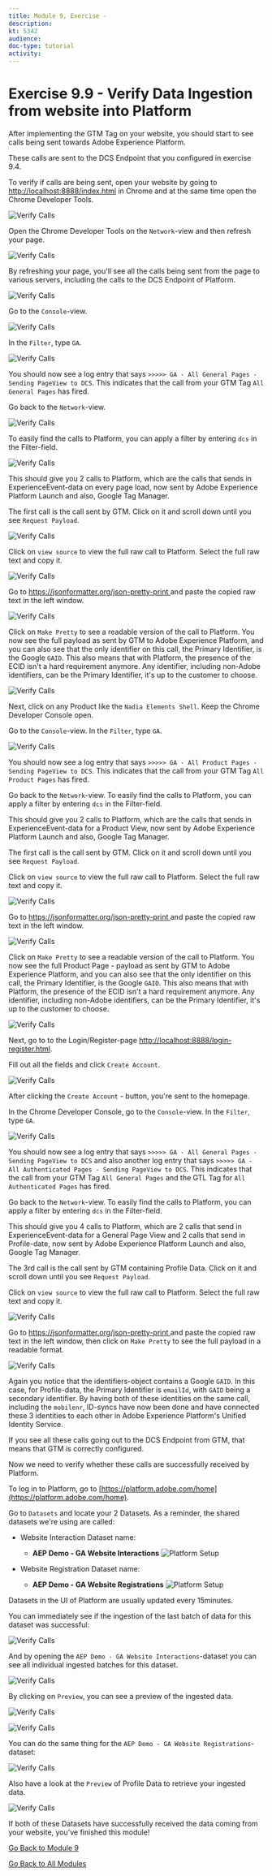 ```yaml
---
title: Module 9, Exercise - 
description: 
kt: 5342
audience: 
doc-type: tutorial
activity: 
---
```


# Exercise 9.9 - Verify Data Ingestion from website into Platform

After implementing the GTM Tag on your website, you should start to see calls being sent towards Adobe Experience Platform.

These calls are sent to the DCS Endpoint that you configured in exercise 9.4.

To verify if calls are being sent, open your website by going to [http://localhost:8888/index.html](http://localhost:8888/index.html) in Chrome and at the same time open the Chrome Developer Tools.

![Verify Calls](./images/devtools.png)

Open the Chrome Developer Tools on the ``Network``-view and then refresh your page.

![Verify Calls](./images/sitedevtools.png)

By refreshing your page, you'll see all the calls being sent from the page to various servers, including the calls to the DCS Endpoint of Platform.

![Verify Calls](./images/sitecalls.png)

Go to the ``Console``-view.

![Verify Calls](./images/sitecallsconsole.png)

In the ``Filter``, type ``GA``.

![Verify Calls](./images/sitecallsconsolega.png)

You should now see a log entry that says ``>>>>> GA - All General Pages - Sending PageView to DCS``. This indicates that the call from your GTM Tag ``All General Pages`` has fired.

Go back to the ``Network``-view.

![Verify Calls](./images/sitecalls.png)

To easily find the calls to Platform, you can apply a filter by entering ``dcs`` in the Filter-field.

![Verify Calls](./images/dcsfilter.png)

This should give you 2 calls to Platform, which are the calls that sends in ExperienceEvent-data on every page load, now sent by Adobe Experience Platform Launch and also, Google Tag Manager.

The first call is the call sent by GTM. Click on it and scroll down until you see ``Request Payload``.

![Verify Calls](./images/payload.png)

Click on ``view source`` to view the full raw call to Platform. Select the full raw text and copy it.

![Verify Calls](./images/rawcall.png)

Go to [https://jsonformatter.org/json-pretty-print
](https://jsonformatter.org/json-pretty-print
) and paste the copied raw text in the left window.

![Verify Calls](./images/makepretty.png)

Click on ``Make Pretty`` to see a readable version of the call to Platform. You now see the full payload as sent by GTM to Adobe Experience Platform, and you can also see that the only identifier on this call, the Primary Identifier, is the Google ``GAID``. This also means that with Platform, the presence of the ECID isn't a hard requirement anymore. Any identifier, including non-Adobe identifiers, can be the Primary Identifier, it's up to the customer to choose.

![Verify Calls](./images/prettycall.png)

Next, click on any Product like the ``Nadia Elements Shell``. Keep the Chrome Developer Console open.

Go to the ``Console``-view. In the ``Filter``, type ``GA``.

![Verify Calls](./images/sitecallsconsolegapp.png)

You should now see a log entry that says ``>>>>> GA - All Product Pages - Sending PageView to DCS``. This indicates that the call from your GTM Tag ``All Product Pages`` has fired.

Go back to the ``Network``-view. To easily find the calls to Platform, you can apply a filter by entering ``dcs`` in the Filter-field.

This should give you 2 calls to Platform, which are the calls that sends in ExperienceEvent-data for a Product View, now sent by Adobe Experience Platform Launch and also, Google Tag Manager.

The first call is the call sent by GTM. Click on it and scroll down until you see ``Request Payload``.

Click on ``view source`` to view the full raw call to Platform. Select the full raw text and copy it.

![Verify Calls](./images/rawcallpp.png)

Go to [https://jsonformatter.org/json-pretty-print
](https://jsonformatter.org/json-pretty-print
) and paste the copied raw text in the left window.

![Verify Calls](./images/makepretty.png)

Click on ``Make Pretty`` to see a readable version of the call to Platform. You now see the full Product Page - payload as sent by GTM to Adobe Experience Platform, and you can also see that the only identifier on this call, the Primary Identifier, is the Google ``GAID``. This also means that with Platform, the presence of the ECID isn't a hard requirement anymore. Any identifier, including non-Adobe identifiers, can be the Primary Identifier, it's up to the customer to choose.

![Verify Calls](./images/prettycallpp.png)

Next, go to to the Login/Register-page [http://localhost:8888/login-register.html](http://localhost:8888/login-register.html).

Fill out all the fields and click ``Create Account``.

![Verify Calls](./images/createaccount.png)

After clicking the ``Create Account`` - button, you're sent to the homepage.

In the Chrome Developer Console, go to the ``Console``-view. In the ``Filter``, type ``GA``.

![Verify Calls](./images/sitecallsconsolegauth.png)

You should now see a log entry that says ``>>>>> GA - All General Pages - Sending PageView to DCS`` and also another log entry that says ``>>>>> GA - All Authenticated Pages - Sending PageView to DCS``. This indicates that the call from your GTM Tag ``All General Pages`` and the GTL Tag for ``All Authenticated Pages`` has fired.

Go back to the ``Network``-view. To easily find the calls to Platform, you can apply a filter by entering ``dcs`` in the Filter-field.

This should give you 4 calls to Platform, which are 2 calls that send in ExperienceEvent-data for a General Page View and 2 calls that send in Profile-date, now sent by Adobe Experience Platform Launch and also, Google Tag Manager.

The 3rd call is the call sent by GTM containing Profile Data. Click on it and scroll down until you see ``Request Payload``.

Click on ``view source`` to view the full raw call to Platform. Select the full raw text and copy it.

![Verify Calls](./images/rawcallauth.png)

Go to [https://jsonformatter.org/json-pretty-print
](https://jsonformatter.org/json-pretty-print
) and paste the copied raw text in the left window, then click on ``Make Pretty`` to see the full payload in a readable format.

![Verify Calls](./images/prettyprofile.png)

Again you notice that the identifiers-object contains a Google ``GAID``. In this case, for Profile-data, the Primary Identifier is ``emailId``, with ``GAID`` being a secondary identifier. By having both of these identities on the same call, including the ``mobilenr``, ID-syncs have now been done and have connected these 3 identities to each other in Adobe Experience Platform's Unified Identity Service.

If you see all these calls going out to the DCS Endpoint from GTM, that means that GTM is correctly configured.

Now we need to verify whether these calls are successfully received by Platform.

To log in to Platform, go to [https://platform.adobe.com/home](https://platform.adobe.com/home).

Go to ``Datasets`` and locate your 2 Datasets. As a reminder, the shared datasets we're using are called:

* Website Interaction Dataset name:
  
  * **AEP Demo - GA Website Interactions**
      ![Platform Setup](./images/ee.png)

* Website Registration Dataset name:
  
  * **AEP Demo - GA Website Registrations**
      ![Platform Setup](./images/p.png)

Datasets in the UI of Platform are usually updated every 15minutes.

You can immediately see if the ingestion of the last batch of data for this dataset was successful:

![Verify Calls](./images/datasetstatus.png)

And by opening the ``AEP Demo - GA Website Interactions``-dataset you can see all individual ingested batches for this dataset.

![Verify Calls](./images/alleebatches.png)

By clicking on ``Preview``, you can see a preview of the ingested data.

![Verify Calls](./images/previewbtn.png)

![Verify Calls](./images/eepreview.png)

You can do the same thing for the ``AEP Demo - GA Website Registrations``- dataset:

![Verify Calls](./images/profilebatches.png)

Also have a look at the ``Preview`` of Profile Data to retrieve your ingested data.

![Verify Calls](./images/profilepreviewdata.png)

If both of these Datasets have successfully received the data coming from your website, you've finished this module!

[Go Back to Module 9](./README.md)

[Go Back to All Modules](../../README.md)
